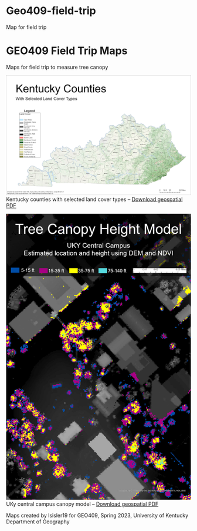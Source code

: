 # Geo409-field-trip
Map for field trip

# GEO409 Field Trip Maps
Maps for field trip to measure tree canopy

![Kentucky Counties](KentuckyCounties.jpg)   
Kentucky counties with selected land cover types – [Download geospatial PDF](KentuckyCounties.pdf)

![UKy Campus canopy model](TreeHeightCanopyModel.jpg)   
UKy central campus canopy model – [Download geospatial PDF](TreeHeightCanopyModel.pdf)

Maps created by lsisler19 for GEO409, Spring 2023, University of Kentucky Department of Geography

